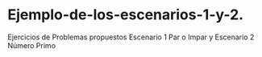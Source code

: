 # Ejemplo-de-los-escenarios-1-y-2.
Ejercicios de Problemas propuestos Escenario 1 Par o Impar y Escenario 2 Número Primo
